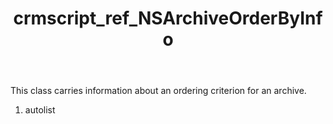 ﻿---
title: crmscript_ref_NSArchiveOrderByInfo
description: NSArchiveOrderByInfo
intellisense: Void.NSArchiveOrderByInfo
keywords: NSArchiveOrderByInfo
so.topic: reference
---

This class carries information about an ordering criterion for an archive.

1. autolist 

